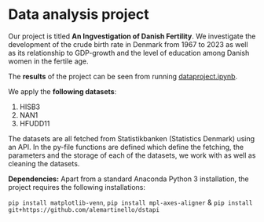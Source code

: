 # Data analysis project

Our project is titled **An Ingvestigation of Danish Fertility**. We investigate the development of the crude birth rate in Denmark from 1967 to 2023 as well as its relationship to GDP-growth and the level of education among Danish women in the fertile age. 

The **results** of the project can be seen from running [dataproject.ipynb](dataproject.ipynb).

We apply the **following datasets**:

1. HISB3
2. NAN1
3. HFUDD11

The datasets are all fetched from Statistikbanken (Statistics Denmark) using an API. In the py-file functions are defined which define the fetching, the parameters and the storage of each of the datasets, we work with as well as cleaning the datasets. 

**Dependencies:** Apart from a standard Anaconda Python 3 installation, the project requires the following installations:

``pip install matplotlib-venn``, ``pip install mpl-axes-aligner`` & ``pip install git+https://github.com/alemartinello/dstapi``
